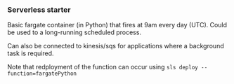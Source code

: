 ### Serverless starter

Basic fargate container (in Python) that fires at 9am every day (UTC).
Could be used to a long-running scheduled process.

Can also be connected to kinesis/sqs for applications where a background task is required.

Note that redployment of the function can occur using `sls deploy --function=fargatePython`